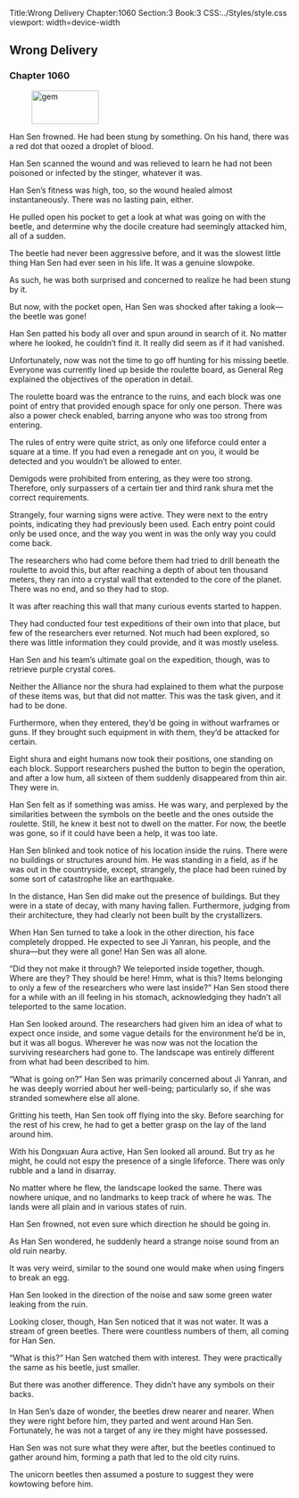 Title:Wrong Delivery 
Chapter:1060 
Section:3 
Book:3 
CSS:../Styles/style.css 
viewport: width=device-width
  
## Wrong Delivery
### Chapter 1060 
<figure>
	<img src="../Images/gem.gif" alt="gem" id="gem" width="120" height="60" />
</figure>
  

  
  Han Sen frowned. He had been stung by something. On his hand, there was a red dot that oozed a droplet of blood.

Han Sen scanned the wound and was relieved to learn he had not been poisoned or infected by the stinger, whatever it was.

Han Sen’s fitness was high, too, so the wound healed almost instantaneously. There was no lasting pain, either.

He pulled open his pocket to get a look at what was going on with the beetle, and determine why the docile creature had seemingly attacked him, all of a sudden.

The beetle had never been aggressive before, and it was the slowest little thing Han Sen had ever seen in his life. It was a genuine slowpoke.

As such, he was both surprised and concerned to realize he had been stung by it.

But now, with the pocket open, Han Sen was shocked after taking a look—the beetle was gone!

Han Sen patted his body all over and spun around in search of it. No matter where he looked, he couldn’t find it. It really did seem as if it had vanished.

Unfortunately, now was not the time to go off hunting for his missing beetle. Everyone was currently lined up beside the roulette board, as General Reg explained the objectives of the operation in detail.

The roulette board was the entrance to the ruins, and each block was one point of entry that provided enough space for only one person. There was also a power check enabled, barring anyone who was too strong from entering.

The rules of entry were quite strict, as only one lifeforce could enter a square at a time. If you had even a renegade ant on you, it would be detected and you wouldn’t be allowed to enter.

Demigods were prohibited from entering, as they were too strong. Therefore, only surpassers of a certain tier and third rank shura met the correct requirements.

Strangely, four warning signs were active. They were next to the entry points, indicating they had previously been used. Each entry point could only be used once, and the way you went in was the only way you could come back.

The researchers who had come before them had tried to drill beneath the roulette to avoid this, but after reaching a depth of about ten thousand meters, they ran into a crystal wall that extended to the core of the planet. There was no end, and so they had to stop.

It was after reaching this wall that many curious events started to happen.

They had conducted four test expeditions of their own into that place, but few of the researchers ever returned. Not much had been explored, so there was little information they could provide, and it was mostly useless.

Han Sen and his team’s ultimate goal on the expedition, though, was to retrieve purple crystal cores.

Neither the Alliance nor the shura had explained to them what the purpose of these items was, but that did not matter. This was the task given, and it had to be done.

Furthermore, when they entered, they’d be going in without warframes or guns. If they brought such equipment in with them, they’d be attacked for certain.

Eight shura and eight humans now took their positions, one standing on each block. Support researchers pushed the button to begin the operation, and after a low hum, all sixteen of them suddenly disappeared from thin air. They were in.

Han Sen felt as if something was amiss. He was wary, and perplexed by the similarities between the symbols on the beetle and the ones outside the roulette. Still, he knew it best not to dwell on the matter. For now, the beetle was gone, so if it could have been a help, it was too late.

Han Sen blinked and took notice of his location inside the ruins. There were no buildings or structures around him. He was standing in a field, as if he was out in the countryside, except, strangely, the place had been ruined by some sort of catastrophe like an earthquake.

In the distance, Han Sen did make out the presence of buildings. But they were in a state of decay, with many having fallen. Furthermore, judging from their architecture, they had clearly not been built by the crystallizers.

When Han Sen turned to take a look in the other direction, his face completely dropped. He expected to see Ji Yanran, his people, and the shura—but they were all gone! Han Sen was all alone.

“Did they not make it through? We teleported inside together, though. Where are they? They should be here! Hmm, what is this? Items belonging to only a few of the researchers who were last inside?” Han Sen stood there for a while with an ill feeling in his stomach, acknowledging they hadn’t all teleported to the same location.

Han Sen looked around. The researchers had given him an idea of what to expect once inside, and some vague details for the environment he’d be in, but it was all bogus. Wherever he was now was not the location the surviving researchers had gone to. The landscape was entirely different from what had been described to him.

“What is going on?” Han Sen was primarily concerned about Ji Yanran, and he was deeply worried about her well-being; particularly so, if she was stranded somewhere else all alone.

Gritting his teeth, Han Sen took off flying into the sky. Before searching for the rest of his crew, he had to get a better grasp on the lay of the land around him.

With his Dongxuan Aura active, Han Sen looked all around. But try as he might, he could not espy the presence of a single lifeforce. There was only rubble and a land in disarray.

No matter where he flew, the landscape looked the same. There was nowhere unique, and no landmarks to keep track of where he was. The lands were all plain and in various states of ruin.

Han Sen frowned, not even sure which direction he should be going in.

As Han Sen wondered, he suddenly heard a strange noise sound from an old ruin nearby.

It was very weird, similar to the sound one would make when using fingers to break an egg.

Han Sen looked in the direction of the noise and saw some green water leaking from the ruin.

Looking closer, though, Han Sen noticed that it was not water. It was a stream of green beetles. There were countless numbers of them, all coming for Han Sen.

“What is this?” Han Sen watched them with interest. They were practically the same as his beetle, just smaller.

But there was another difference. They didn’t have any symbols on their backs.

In Han Sen’s daze of wonder, the beetles drew nearer and nearer. When they were right before him, they parted and went around Han Sen. Fortunately, he was not a target of any ire they might have possessed.

Han Sen was not sure what they were after, but the beetles continued to gather around him, forming a path that led to the old city ruins.

The unicorn beetles then assumed a posture to suggest they were kowtowing before him.
